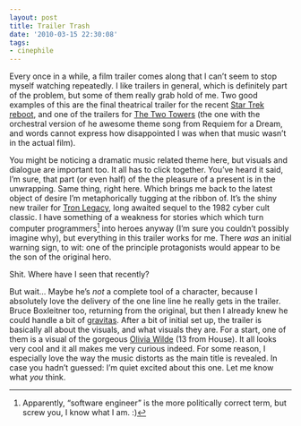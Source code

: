 ```yaml
---
layout: post
title: Trailer Trash
date: '2010-03-15 22:30:08'
tags:
- cinephile
---
```


Every once in a while, a film trailer comes along that I can’t seem to stop myself watching repeatedly. I like trailers in general, which is definitely part of the problem, but some of them really grab hold of me. Two good examples of this are the final theatrical trailer for the recent [Star Trek reboot], and one of the trailers for [The Two Towers] (the one with the orchestral version of he awesome theme song from Requiem for a Dream, and words cannot express how disappointed I was when that music wasn’t in the actual film).

[Star Trek reboot]: http://trailers.apple.com/trailers/paramount/startrek/
[The Two Towers]: http://www.youtube.com/watch?v=c9tnZRs4tNE

<!-- More -->

You might be noticing a dramatic music related theme here, but visuals and dialogue are important too. It all has to click together. You’ve heard it said, I’m sure, that part (or even half) of the the pleasure of a present is in the unwrapping. Same thing, right here. Which brings me back to the latest object of desire I’m metaphorically tugging at the ribbon of. It’s the shiny new trailer for [Tron Legacy], long awaited sequel to the 1982 cyber cult classic. I have something of a weakness for stories which which turn computer programmers[^1] into heroes anyway (I’m sure you couldn’t possibly imagine why), but everything in this trailer works for me. There _was_ an initial warning sign, to wit: one of the principle protagonists would appear to be the son of the original hero. 

[Tron Legacy]: http://trailers.apple.com/trailers/disney/tronlegacy/

Shit. Where have I seen that recently? 

But wait... Maybe he’s _not_ a complete tool of a character, because I absolutely love the delivery of the one line line he really gets in the trailer. Bruce Boxleitner too, returning from the original, but then I already knew he could handle a bit of [gravitas]. After a bit of initial set up, the trailer is basically all about the visuals, and what visuals they are. For a start, one of them is a visual of the gorgeous [Olivia Wilde] (13 from House). It all looks very cool and it all makes me very curious indeed. For some reason, I especially love the way the music distorts as the main title is revealed. In case you hadn’t guessed: I’m quiet excited about this one. Let me know what _you_ think.  

[gravitas]: http://en.wikipedia.org/wiki/John_Sheridan_(Babylon_5)
[Olivia Wilde]: http://en.wikipedia.org/wiki/Olivia_Wilde

[^1]: Apparently, “software engineer” is the more politically correct term, but screw you, I know what I am. :)
